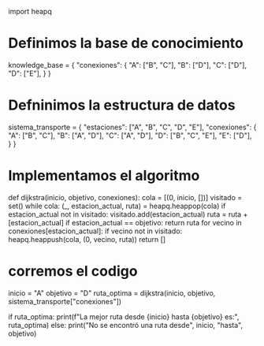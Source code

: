 import heapq

# Definimos la base de conocimiento
knowledge_base = {
    "conexiones": {
        "A": ["B", "C"],
        "B": ["D"],
        "C": ["D"],
        "D": ["E"],
    }
}

# Defninimos la estructura de datos
sistema_transporte = {
    "estaciones": ["A", "B", "C", "D", "E"],
    "conexiones": {
        "A": ["B", "C"],
        "B": ["A", "D"],
        "C": ["A", "D"],
        "D": ["B", "C", "E"],
        "E": ["D"],
    }
}

# Implementamos el algoritmo
def dijkstra(inicio, objetivo, conexiones):
    cola = [(0, inicio, [])]
    visitado = set()
    while cola:
        (_, estacion_actual, ruta) = heapq.heappop(cola)
        if estacion_actual not in visitado:
            visitado.add(estacion_actual)
            ruta = ruta + [estacion_actual]
            if estacion_actual == objetivo:
                return ruta
            for vecino in conexiones[estacion_actual]:
                if vecino not in visitado:
                    heapq.heappush(cola, (0, vecino, ruta))
    return []

# corremos el codigo
inicio = "A"
objetivo = "D"
ruta_optima = dijkstra(inicio, objetivo, sistema_transporte["conexiones"])

if ruta_optima:
    print(f"La mejor ruta desde {inicio} hasta {objetivo} es:", ruta_optima)
else:
    print("No se encontró una ruta desde", inicio, "hasta", objetivo)
